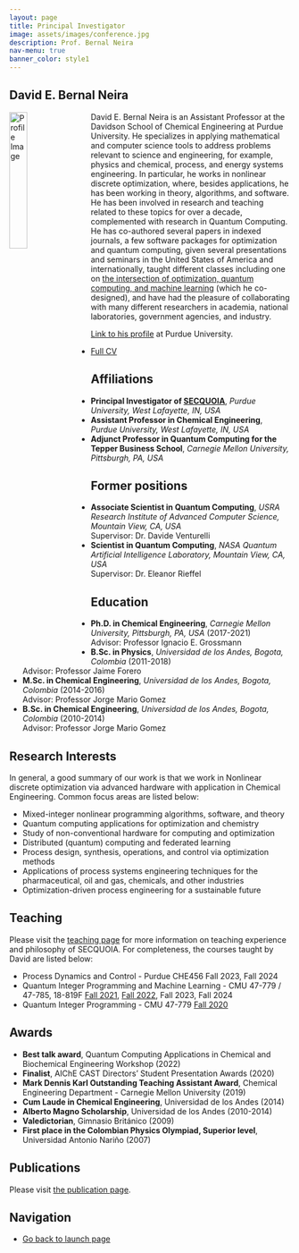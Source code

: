 ```yaml
---
layout: page
title: Principal Investigator
image: assets/images/conference.jpg
description: Prof. Bernal Neira
nav-menu: true
banner_color: style1
---
```

<!-- markdownlint-disable MD033 -->

## David E. Bernal Neira

<style>
.image-left {
  float: left;
  width: 25%; /* Set the width of the image */
  margin-right: 20px; /* Add some space between the image and the text */
}
</style>

<p>
<img src="{% link assets/images/profile.png %}" alt="Profile Image" class="image-left">
David E. Bernal Neira is an Assistant Professor at the Davidson School of Chemical Engineering at Purdue University. He specializes in applying mathematical and computer science tools to address problems relevant to science and engineering, for example, physics and chemical, process, and energy systems engineering. In particular, he works in nonlinear discrete optimization, where, besides applications, he has been working in theory, algorithms, and software. He has been involved in research and teaching related to these topics for over a decade, complemented with research in Quantum Computing. He has co-authored several papers in indexed journals, a few software packages for optimization and quantum computing, given several presentations and seminars in the United States of America and internationally, taught different classes including one on <a href="https://bernalde.github.io/QuIPML22/">the intersection of optimization, quantum computing, and machine learning</a> (which he co-designed), and have had the pleasure of collaborating with many different researchers in academia, national laboratories, government agencies, and industry.</p>

[Link to his profile](https://engineering.purdue.edu/ChE/people/ptProfile?resource_id=286478) at Purdue University.

- [Full CV](files/cv.html)

## Affiliations

- **Principal Investigator of [SECQUOIA](index.html)**, *Purdue University, West Lafayette, IN, USA*
- **Assistant Professor in Chemical Engineering**, *Purdue University, West Lafayette, IN, USA*
- **Adjunct Professor in Quantum Computing for the Tepper Business School**, *Carnegie Mellon University, Pittsburgh, PA, USA*

## Former positions

- **Associate Scientist in Quantum Computing**, *USRA Research Institute of Advanced Computer Science, Mountain View, CA, USA*  
  Supervisor: Dr. Davide Venturelli
- **Scientist in Quantum Computing**, *NASA Quantum Artificial Intelligence Laboratory, Mountain View, CA, USA*  
  Supervisor: Dr. Eleanor Rieffel

## Education

- **Ph.D. in Chemical Engineering**, *Carnegie Mellon University, Pittsburgh, PA, USA* (2017-2021)  
  Advisor: Professor Ignacio E. Grossmann
- **B.Sc. in Physics**, *Universidad de los Andes, Bogota, Colombia* (2011-2018)  
  Advisor: Professor Jaime Forero
- **M.Sc. in Chemical Engineering**, *Universidad de los Andes, Bogota, Colombia* (2014-2016)  
  Advisor: Professor Jorge Mario Gomez
- **B.Sc. in Chemical Engineering**, *Universidad de los Andes, Bogota, Colombia* (2010-2014)  
  Advisor: Professor Jorge Mario Gomez

## Research Interests

<!-- Please see [the research page](5-research.html) for a detailed overview of the research vision and activities of SECQUOIA. -->
In general, a good summary of our work is that we work in Nonlinear discrete optimization via advanced hardware with application in Chemical Engineering. Common focus areas are listed below:

- Mixed-integer nonlinear programming algorithms, software, and theory
- Quantum computing applications for optimization and chemistry
- Study of non-conventional hardware for computing and optimization
- Distributed (quantum) computing and federated learning
- Process design, synthesis, operations, and control via optimization methods
- Applications of process systems engineering techniques for the pharmaceutical, oil and gas, chemicals, and other industries
- Optimization-driven process engineering for a sustainable future
<!-- (example, etc.) -->

## Teaching

Please visit the [teaching page](7-teaching.html) for more information on teaching experience and philosophy of SECQUOIA. For completeness, the courses taught by David are listed below:

- Process Dynamics and Control - Purdue CHE456 Fall 2023, Fall 2024
- Quantum Integer Programming and Machine Learning - CMU 47-779 / 47-785, 18-819F [Fall 2021](https://bernalde.github.io/QuIPML/), [Fall 2022](https://bernalde.github.io/QuIPML22/), Fall 2023, Fall 2024
- Quantum Integer Programming - CMU 47-779 [Fall 2020](https://bernalde.github.io/QuIP/)

## Awards

- **Best talk award**, Quantum Computing Applications in Chemical and Biochemical Engineering Workshop (2022)
- **Finalist**, AIChE CAST Directors’ Student Presentation Awards (2020)
- **Mark Dennis Karl Outstanding Teaching Assistant Award**, Chemical Engineering Department - Carnegie Mellon University (2019)
- **Cum Laude in Chemical Engineering**, Universidad de los Andes (2014)
- **Alberto Magno Scholarship**, Universidad de los Andes (2010-2014)
- **Valedictorian**, Gimnasio Británico (2009)
- **First place in the Colombian Physics Olympiad, Superior level**, Universidad Antonio Nariño (2007)

## Publications

Please visit [the publication page](4-publications.html).

<!-- <h2>Selected Presentations/Seminars</h2>
<ul>
    TODO
    <li>"TITLE", <i>What, institution</i>, Where (When)</li>
</ul> -->

## Navigation

- [Go back to launch page](/#launch)
